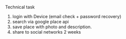 Technical task
1. login with Device (email check + password recovery)
2. search via google place api
3. save place with photo and description.
4. share to social networks
2 weeks
